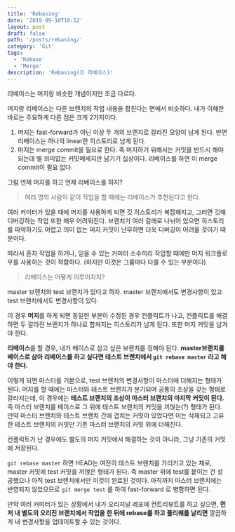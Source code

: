 ```yaml
---
title: 'Rebasing'
date: '2019-09-10T16:52'
layout: post
draft: false
path: '/posts/rebasing/'
category: 'Git'
tags:
  - 'Rebase'
  - 'Merge'
description: 'Rebasing(깃 리베이스)'
---
```


리베이스는 머지랑 비슷한 개념이지만 조금 다르다.

머지랑 리베이스는 다른 브랜치의 작업 내용을 합친다는 면에서 비슷하다. 내가 이해한 바로는 주요하게 다른 점은 크게 2가지이다.

1.  머지는 fast-forward가 아닌 이상 두 개의 브랜치로 갈라진 모양이 남게 된다. 반면 리베이스는 하나의 linear한 히스토리로 남게 된다.
2.  머지는 merge commit을 필요로 한다. 즉 머지하기 위해서는 커밋을 반드시 해야되는데 별 의미없는 커밋메세지만 남기기 십상이다. 리베이스를 하면 이 merge commit이 필요 없다.

그럼 언제 머지를 하고 언제 리베이스를 하지?

> 여러 명의 사람이 같이 작업을 할 때에는 리베이스가 추천된다고 한다.

여러 커미터가 있을 때에 머지를 사용하게 되면 깃 히스토리가 복잡해지고, 그러면 깃해 디버깅하는 작업 또한 매우 어려워진다. 브랜치가 여러 갈래로 나뉘어 있으면 히스토리를 파악하기도 어렵고 의미 없는 머지 커밋이 난무하면 더욱 디버깅이 어려울 것이기 때문이다.

따라서 혼자 작업을 하거나, 믿을 수 있는 커미터 소수끼리 작업할 때에만 머지 워크플로우를 사용하는 것이 적합하다. (하지만 이것은 그룹마다 다를 수 있는 부분이다)

> 리베이스는 어떻게 이루어지지?

master 브랜치와 test 브랜치가 있다고 하자. master 브랜치에서도 변경사항이 있고 test 브랜치에서도 변경사항이 있다.

이 경우 **머지**를 하게 되면 동일한 부분이 수정된 경우 컨플릭트가 나고, 컨플릭트를 해결하면 두 갈라진 브랜치가 하나로 합쳐지는 히스토리가 남게 된다. 또한 머지 커밋을 남겨야 한다.

**리베이스**를 할 경우, 내가 베이스로 삼고 싶은 브랜치를 정해야 된다. **master브랜치를 베이스로 삼아 리베이스를 하고 싶다면 테스트 브랜치에서 `git rebase master` 라고 해야 한다.**

이렇게 되면 마스터를 기본으로, test 브랜치의 변경사항이 마스터에 더해지는 형태가 된다. 머지를 할 때에는 마스터와 테스트 브랜치가 분기되며 공통의 조상을 갖는 형태로 갈라지는데, 이 경우에는 **테스트 브랜치의 조상이 마스터 브랜치의 마지막 커밋이 된다.** 즉 마스터 브랜치를 베이스로 그 위에 테스트 브랜치의 커밋을 끼얹는(?) 형태가 된다. 만약 마스터 브랜치와 테스트 브랜치 간에 겹치는 커밋이 있었다면 이는 삭제되고 고유한 테스트 브랜치의 커밋만 기존 마스터 브랜치의 커밋 위에 더해진다.

컨플릭트가 난 경우에도 별도의 머지 커밋에서 해결하는 것이 아니라, 그냥 기존의 커밋에 저장된다.

`git rebase master` 하면 HEAD는 여전히 테스트 브랜치를 가리키고 있는 채로, master 커밋에 test 커밋을 끼얹은 형태가 된다. 즉 master 위에 test를 붙이는 건 성공했으나 아직 test 브랜치에서만 이것이 완료된 것이다. 아직까지 마스터 브랜치에는 반영되지 않았으므로 `git merge test` 를 하여 fast-forward 로 병합하면 된다.

만약 여러 커미터가 있는 상황에서 내가 오리지널 레포에 컨트리뷰트를 하고 싶으면, **먼저 내 별도의 오리진 브랜치에서 작업을 한 뒤에 rebase를 하고 풀리퀘를 날리면** 깔끔하게 내 변경사항을 업데이트할 수 있는 것이다.
